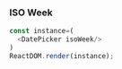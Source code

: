 ### ISO Week

<!--start-code-->
```js
const instance=(
  <DatePicker isoWeek/>
)
ReactDOM.render(instance);
```
<!--end-code-->
